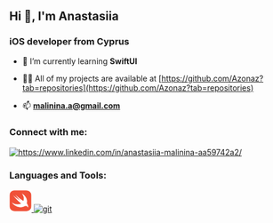 <h2 align="left">Hi 👋, I'm Anastasiia</h2>
<h3 align="left">iOS developer from Cyprus</h3>

- 🌱 I’m currently learning **SwiftUI**

- 👨‍💻 All of my projects are available at [https://github.com/Azonaz?tab=repositories](https://github.com/Azonaz?tab=repositories)

- 📫 **malinina.a@gmail.com**

<h3 align="left">Connect with me:</h3>
<p align="left">
<a href="https://linkedin.com/in/https://www.linkedin.com/in/anastasiia-malinina-aa59742a2/" target="blank"><img align="center" src="https://raw.githubusercontent.com/rahuldkjain/github-profile-readme-generator/master/src/images/icons/Social/linked-in-alt.svg" alt="https://www.linkedin.com/in/anastasiia-malinina-aa59742a2/" height="30" width="40" /></a>
</p>

<h3 align="left">Languages and Tools:</h3>
<p align="left"><a href="https://developer.apple.com/swift/" target="_blank" rel="noreferrer"> <img src="https://raw.githubusercontent.com/devicons/devicon/master/icons/swift/swift-original.svg" alt="swift" width="40" height="40"/> </a> <a href="https://git-scm.com/" target="_blank" rel="noreferrer"> <img src="https://www.vectorlogo.zone/logos/git-scm/git-scm-icon.svg" alt="git" width="40" height="40"/> </a>  </p>
